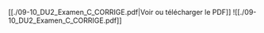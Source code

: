 ﻿[[./09-10_DU2_Examen_C_CORRIGE.pdf|Voir ou télécharger le PDF]]
![[./09-10_DU2_Examen_C_CORRIGE.pdf]]
